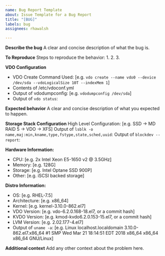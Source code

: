 ```yaml
---
name: Bug Report Template
about: Issue Template for a Bug Report
title: "[BUG]"
labels: bug
assignees: rhawalsh

---
```


**Describe the bug**
A clear and concise description of what the bug is.

**To Reproduce**
Steps to reproduce the behavior:
1. 
2. 
3. 

**VDO Configuration**
 - VDO Create Command Used: [e.g. `vdo create --name vdo0 --device /dev/sda --vdoLogicalSize 10T --indexMem 1`]
 - Contents of /etc/vdoconf.yml
 - Output of vdodumpconfig: [e.g. `vdodumpconfig /dev/sda`]
 - Output of `vdo status`:

**Expected behavior**
A clear and concise description of what you expected to happen.

**Storage Stack Configuration**
High Level Configuration: [e.g. SSD -> MD RAID 5 -> VDO -> XFS]
Output of `lsblk -o name,maj:min,kname,type,fstype,state,sched,uuid`:
Output of `blockdev --report`: 

**Hardware Information:**
 - CPU: [e.g. 2x Intel Xeon E5-1650 v2 @ 3.5GHz]
 - Memory: [e.g. 128G]
 - Storage: [e.g. Intel Optane SSD 900P]
 - Other: [e.g. iSCSI backed storage]

**Distro Information:**
 - OS: [e.g. RHEL-7.5]
 - Architecture: [e.g. x86_64]
 - Kernel: [e.g. kernel-3.10.0-862.el7]
 - VDO Version: [e.g. vdo-6.2.0.168-18.el7, or a commit hash]
 - KVDO Version: [e.g. kmod-kvdo6.2.0.153-15.el7, or a commit hash]
 - LVM Version: [e.g. 2.02.177-4.el7]
 - Output of `uname -a`: [e.g. Linux localhost.localdomain 3.10.0-862.el7.x86_64 #1 SMP Wed Mar 21 18:14:51 EDT 2018 x86_64 x86_64 x86_64 GNU/Linux]

**Additional context**
Add any other context about the problem here.
